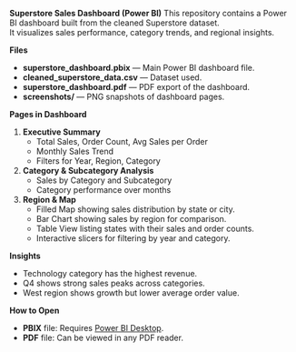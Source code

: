 **Superstore Sales Dashboard (Power BI)**
This repository contains a Power BI dashboard built from the cleaned Superstore dataset.  
It visualizes sales performance, category trends, and regional insights.

**Files**
- **superstore_dashboard.pbix** — Main Power BI dashboard file.
- **cleaned_superstore_data.csv** — Dataset used.
- **superstore_dashboard.pdf** — PDF export of the dashboard.
- **screenshots/** — PNG snapshots of dashboard pages.

**Pages in Dashboard**
1. **Executive Summary**  
   - Total Sales, Order Count, Avg Sales per Order  
   - Monthly Sales Trend  
   - Filters for Year, Region, Category  
2. **Category & Subcategory Analysis**  
   - Sales by Category and Subcategory  
   - Category performance over months
3. **Region & Map**
   - Filled Map showing sales distribution by state or city.
   - Bar Chart showing sales by region for comparison.
   - Table View listing states with their sales and order counts.
   - Interactive slicers for filtering by year and category.
   
**Insights**
- Technology category has the highest revenue.
- Q4 shows strong sales peaks across categories.
- West region shows growth but lower average order value.

**How to Open**
- **PBIX** file: Requires [Power BI Desktop](https://powerbi.microsoft.com/desktop/).
- **PDF** file: Can be viewed in any PDF reader.
